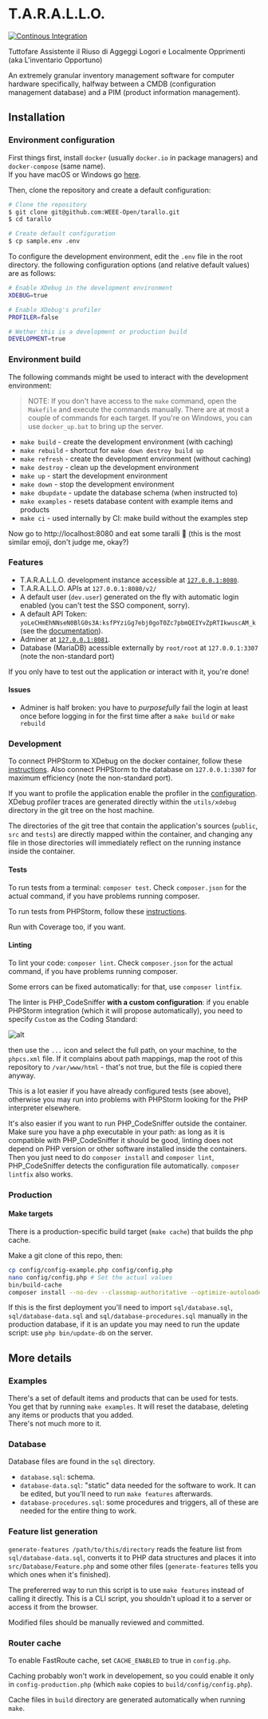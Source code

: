 # T.A.R.A.L.L.O.

[![Continous Integration](https://github.com/WEEE-Open/tarallo/actions/workflows/ci.yml/badge.svg)](https://github.com/WEEE-Open/tarallo/actions/workflows/continous-integration.yml)

Tuttofare Assistente il Riuso di Aggeggi Logori e Localmente Opprimenti  
(aka L'inventario Opportuno)

An extremely granular inventory management software for computer hardware specifically, halfway between a CMDB (configuration management database) and a PIM (product information management).

## Installation

### Environment configuration

First things first, install `docker` (usually `docker.io` in package managers) and `docker-compose` (same name).  
If you have macOS or Windows go [here](https://www.docker.com/products/docker-desktop).

Then, clone the repository and create a default configuration:

```bash
# Clone the repository
$ git clone git@github.com:WEEE-Open/tarallo.git
$ cd tarallo

# Create default configuration
$ cp sample.env .env
```

To configure the development environment, edit the `.env` file in the root directory. the following configuration options (and relative default values) are as follows:

```bash
# Enable XDebug in the development environment
XDEBUG=true

# Enable XDebug's profiler
PROFILER=false

# Wether this is a development or production build
DEVELOPMENT=true
```

### Environment build

The following commands might be used to interact with the development environment:

> NOTE: If you don't have access to the `make` command, open the `Makefile` and execute the commands manually. There are at most a couple of commands for each target. If you're on Windows, you can use `docker_up.bat` to bring up the server.

- `make build` - create the development environment (with caching)
- `make rebuild` - shortcut for `make down destroy build up`
- `make refresh` - create the development environment (without caching)
- `make destroy` - clean up the development environment
- `make up` - start the development environment
- `make down` - stop the development environment
- `make dbupdate` - update the database schema (when instructed to)
- `make examples` - resets database content with example items and products
- `make ci` - used internally by CI: make build without the examples step

Now go to http://localhost:8080 and eat some taralli 🍩 (this is the most similar emoji, don't judge me, okay?)

### Features

- T.A.R.A.L.L.O. development instance accessible at [`127.0.0.1:8080`](http://127.0.0.1:8080).
- T.A.R.A.L.L.O. APIs at `127.0.0.1:8080/v2/`
- A default user (`dev.user`) generated on the fly with automatic login enabled (you can't test the SSO component, sorry).
- A default API Token: `yoLeCHmEhNNseN0BlG0s3A:ksfPYziGg7ebj0goT0Zc7pbmQEIYvZpRTIkwuscAM_k` (see the [documentation](https://github.com/WEEE-Open/tarallo/wiki/Managing-the-session-and-Authentication)).
- Adminer at [`127.0.0.1:8081`](http://127.0.0.1:8081).
- Database (MariaDB) acessible externally by `root/root` at `127.0.0.1:3307` (note the non-standard port)

If you only have to test out the application or interact with it, you're done!

#### Issues
- Adminer is half broken: you have to _purposefully_ fail the login at least once before logging in for the first time after a `make build` or `make rebuild`

### Development

To connect PHPStorm to XDebug on the docker container, follow these [instructions](docs/xdebug/XDEBUG.md).
Also connect PHPStorm to the database on `127.0.0.1:3307` for maximum efficiency (note the non-standard port).

If you want to profile the application enable the profiler in the [configuration](#environment-configuration). XDebug profiler traces are generated directly within the `utils/xdebug` directory in the git tree on the host machine.

The directories of the git tree that contain the application's sources (`public`, `src` and `tests`) are directly mapped within the container, and changing any file in those directories will immediately reflect on the running instance inside the container.

#### Tests

To run tests from a terminal: `composer test`. Check `composer.json` for the actual command, if you have problems running composer.

To run tests from PHPStorm, follow these [instructions](docs/tests/TESTS.md).

Run with Coverage too, if you want.

#### Linting

To lint your code: `composer lint`. Check `composer.json` for the actual command, if you have problems running composer.

Some errors can be fixed automatically: for that, use `composer lintfix`.

The linter is PHP_CodeSniffer **with a custom configuration**: if you enable PHPStorm integration (which it will propose automatically), you need to specify `Custom` as the Coding Standard:

![alt](docs/lint/images/1.png)

then use the `...` icon and select the full path, on your machine, to the `phpcs.xml` file. If it complains about path mappings, map the root of this repository to `/var/www/html` - that's not true, but the file is copied there anyway.

This is a lot easier if you have already configured tests (see above), otherwise you may run into problems with PHPStorm looking for the PHP interpreter elsewhere.

It's also easier if you want to run PHP_CodeSniffer outside the container.  
Make sure you have a php executable in your path: as long as it is compatible with PHP_CodeSniffer it should be good, linting does not depend on PHP version or other software installed inside the containers.  
Then you just need to do `composer install` and `composer lint`, PHP_CodeSniffer detects the configuration file automatically. `composer lintfix` also works.

### Production

#### Make targets

There is a production-specific build target (`make cache`) that builds the php cache.

Make a git clone of this repo, then:

```bash
cp config/config-example.php config/config.php
nano config/config.php # Set the actual values
bin/build-cache
composer install --no-dev --classmap-authoritative --optimize-autoloader
```

If this is the first deployment you'll need to import `sql/database.sql`, `sql/database-data.sql` and `sql/database-procedures.sql` manually in the production database, if it is an update you may need to run the update script: use `php bin/update-db` on the server.

## More details

### Examples

There's a set of default items and products that can be used for tests.  
You get that by running `make examples`. It will reset the database, deleting any items or products that you added.  
There's not much more to it.

### Database

Database files are found in the `sql` directory.
- `database.sql`: schema. 
- `database-data.sql`: "static" data needed for the software to work. It can be edited, but you'll need to run `make features` afterwards.
- `database-procedures.sql`: some procedures and triggers, all of these are needed for the entire thing to work. 

### Feature list generation

`generate-features /path/to/this/directory` reads the feature list from `sql/database-data.sql`, converts it to PHP data structures and places it into `src/Database/Feature.php` and some other files (`generate-features` tells you which ones when it's finished).

The prefererred way to run this script is to use `make features` instead of calling it directly. This is a CLI script, you shouldn't upload it to a server or access it from the browser.

Modified files should be manually reviewed and committed.

### Router cache

To enable FastRoute cache, set `CACHE_ENABLED` to true in `config.php`.

Caching probably won't work in developement, so you could enable it only in `config-production.php` (which `make` copies to `build/config/config.php`).

Cache files in `build` directory are generated automatically when running `make`.

